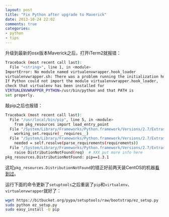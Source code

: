```yaml
---
layout: post
title: "Fix Python after upgrade to Maverick"
date: 2013-10-24 22:02
comments: true
categories: 
- python
- tips
---
```


升级到最新的osx版本Maverick之后，打开iTerm2就报错：


```bash
Traceback (most recent call last):
  File "<string>", line 1, in <module>
ImportError: No module named virtualenvwrapper.hook_loader
virtualenvwrapper.sh: There was a problem running the initialization hooks.
If Python could not import the module virtualenvwrapper.hook_loader,
check that virtualenv has been installed for
VIRTUALENVWRAPPER_PYTHON=/usr/bin/python and that PATH is
set properly.
```

敲pip之后也报错：


```bash
Traceback (most recent call last):
  File "/usr/local/bin/pip", line 5, in <module>
    from pkg_resources import load_entry_point
  File "/System/Library/Frameworks/Python.framework/Versions/2.7/Extras/lib/python/pkg_resources.py", line 2603, in <module>
    working_set.require(__requires__)
  File "/System/Library/Frameworks/Python.framework/Versions/2.7/Extras/lib/python/pkg_resources.py", line 666, in require
    needed = self.resolve(parse_requirements(requirements))
  File "/System/Library/Frameworks/Python.framework/Versions/2.7/Extras/lib/python/pkg_resources.py", line 565, in resolve
    raise DistributionNotFound(req)  # XXX put more info here
pkg_resources.DistributionNotFound: pip==1.3.1
```

这坨`pkg_resources.DistributionNotFound`的错正好前两天装CentOS的机器[看到过](http://stackoverflow.com/questions/7446187/no-module-named-pkg-resources)。

运行下面的命令更新了`setuptools`之后重装了`pip`和`virtualenv`、`virtualenvwrapper`就好了：

```bash
wget https://bitbucket.org/pypa/setuptools/raw/bootstrap/ez_setup.py
sudo python ez_setup.py
sudo easy_install -U pip
```